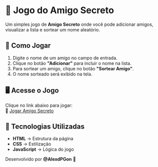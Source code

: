 # 🎁 Jogo do Amigo Secreto

Um simples jogo de **Amigo Secreto** onde você pode adicionar amigos, visualizar a lista e sortear um nome aleatório.

## 🚀 Como Jogar  
1. Digite o nome de um amigo no campo de entrada.  
2. Clique no botão **"Adicionar"** para incluir o nome na lista.  
3. Para sortear um amigo, clique no botão **"Sortear Amigo"**.  
4. O nome sorteado será exibido na tela.  

## 🖥️ Acesse o Jogo  
Clique no link abaixo para jogar:  
🔗 [Jogar Amigo Secreto](https://vercel.com/alexdpgons-projects/desafio-do-amigo-secreto)

## 📂 Tecnologias Utilizadas  
- **HTML** → Estrutura da página  
- **CSS** → Estilização  
- **JavaScript** → Lógica do jogo  

Desenvolvido por **@AlexdPGon** 🎉  
